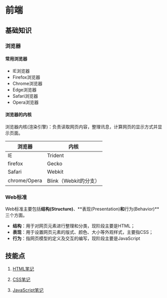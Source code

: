 # 前端

## 基础知识

### 浏览器

#### 常用浏览器

- IE浏览器
- Firefox浏览器
- Chrome浏览器
- Edge浏览器
- Safari浏览器
- Opera浏览器

#### 浏览器的内核

浏览器内核(渲染引擎)：负责读取网页内容，整理讯息，计算网页的显示方式并显示页面。

| 浏览器       | 内核                  |
| ------------ | --------------------- |
| IE           | Trident               |
| firefox      | Gecko                 |
| Safari       | Webkit                |
| chrome/Opera | Blink（Webkit的分支） |

### Web标准

Web标准主要包括**结构(Structure)**、**表现(Presentation)**和**行为(Behavior)**三个方面。

- **结构**：用于对网页元素进行整理和分类，现阶段主要是HTML；
- **表现**：用于设置网页元素的版式、颜色、大小等外观样式，主要指CSS；
- **行为**：指网页模型的定义及交互的编写，现阶段主要是JavaScript

## 技能点

1. [HTML笔记](./HTML.md)

2. [CSS笔记](./CSS.md)

3. [JavaScript笔记](./JavaScript.md)
